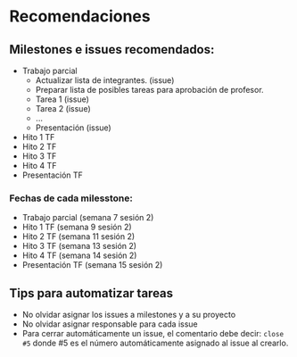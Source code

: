 # Recomendaciones

## Milestones e issues recomendados:

* Trabajo parcial
  * Actualizar lista de integrantes. (issue)
  * Preparar lista de posibles tareas para aprobación de profesor.
  * Tarea 1 (issue)
  * Tarea 2 (issue)
  * ...
  * Presentación (issue)
* Hito 1 TF
* Hito 2 TF
* Hito 3 TF
* Hito 4 TF
* Presentación TF

### Fechas de cada milesstone:
* Trabajo parcial (semana 7 sesión 2)
* Hito 1 TF (semana 9 sesión 2)
* Hito 2 TF (semana 11 sesión 2)
* Hito 3 TF (semana 13 sesión 2)
* Hito 4 TF (semana 14  sesión 2)
* Presentación TF (semana 15 sesión 2)

## Tips para automatizar tareas

* No olvidar asignar los issues a milestones y a su proyecto
* No olvidar asignar responsable para cada issue
* Para cerrar automáticamente un issue, el comentario debe decir: `close #5` donde #5 es el número automáticamente asignado al issue al crearlo.
